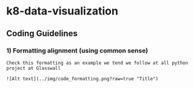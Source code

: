 # k8-data-visualization


## Coding Guidelines

### 1)	 Formatting alignment (using common sense)

    Check this formatting as an example we tend we follow at all python project at Glasswall
    
    ![Alt text](../img/code_formatting.png?raw=true "Title")